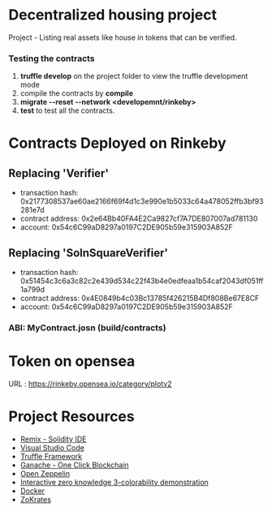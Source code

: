 # Decentralized housing project

  Project - Listing real assets like house in tokens that can be verified.

  ### Testing the contracts
  1. **truffle develop** on the project folder to view the truffle development mode
  2. compile the contracts by **compile**
  3. **migrate --reset --network <developemnt/rinkeby>**
  4. **test** to test all the contracts.


# Contracts Deployed on Rinkeby


Replacing 'Verifier'
  --------------------
  - transaction hash:    0x2177308537ae60ae2166f69f4d1c3e990e1b5033c64a478052ffb3bf93281e7d
  - contract address:    0x2e64Bb40FA4E2Ca9827cf7A7DE807007ad781130
  - account:             0x54c6C99aD8297a0197C2DE905b59e315903A852F



  Replacing 'SolnSquareVerifier'
  ------------------------------
  - transaction hash:    0x51454c3c6a3c82c2e439d534c22f43b4e0edfeaa1b54caf2043df051ff1a799d
  - contract address:    0x4E0849b4c03Bc13785f426215B4Df808Be67E8CF
  - account:             0x54c6C99aD8297a0197C2DE905b59e315903A852F


 ### ABI: MyContract.josn (build/contracts)


# Token on opensea

 URL : https://rinkeby.opensea.io/category/plotv2


# Project Resources

* [Remix - Solidity IDE](https://remix.ethereum.org/)
* [Visual Studio Code](https://code.visualstudio.com/)
* [Truffle Framework](https://truffleframework.com/)
* [Ganache - One Click Blockchain](https://truffleframework.com/ganache)
* [Open Zeppelin ](https://openzeppelin.org/)
* [Interactive zero knowledge 3-colorability demonstration](http://web.mit.edu/~ezyang/Public/graph/svg.html)
* [Docker](https://docs.docker.com/install/)
* [ZoKrates](https://github.com/Zokrates/ZoKrates)

